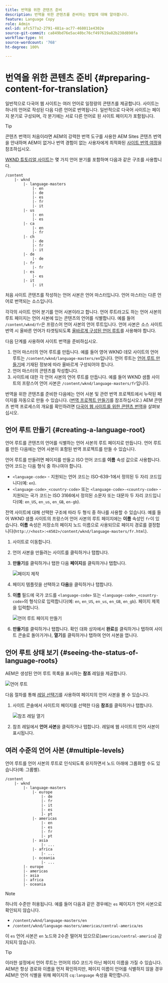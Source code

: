 ```yaml
---
title: 번역을 위한 콘텐츠 준비
description: 번역을 위한 콘텐츠를 준비하는 방법에 대해 알아봅니다.
feature: Language Copy
role: Admin
exl-id: afc577a2-2791-481a-ac77-468011e4302e
source-git-commit: ca849bd76e5ac40bc76cf497619a82b238d898fa
workflow-type: ht
source-wordcount: '768'
ht-degree: 100%

---
```


# 번역을 위한 콘텐츠 준비 {#preparing-content-for-translation}

일반적으로 다국어 웹 사이트는 여러 언어로 일정량의 콘텐츠를 제공합니다. 사이트는 하나의 언어로 작성된 다음 다른 언어로 번역됩니다. 일반적으로 다국어 사이트는 페이지 분기로 구성되며, 각 분기에는 서로 다른 언어로 된 사이트 페이지가 포함됩니다.

>[!TIP]
>
>콘텐츠 번역이 처음이라면 AEM의 강력한 번역 도구를 사용한 AEM Sites 콘텐츠 번역을 안내하며 AEM이 없거나 번역 경험이 없는 사용자에게 최적화된 [사이트 번역 여정](/help/journey-sites/translation/overview.md)을 참조하십시오.

[WKND 튜토리얼 사이트](/help/implementing/developing/introduction/develop-wknd-tutorial.md)는 몇 가지 언어 분기를 포함하며 다음과 같은 구조를 사용합니다.

```text
/content
    |- wknd
        |- language-masters
            |- en
            |- de
            |- es
            |- fr
            |- it
        |- us
            |- en
            |- es
        |- ca
            |- en
            |- fr
        |- ch
            |- de
            |- fr
            |- it
        |- de
            |- de
        |- fr
            |- fr
        |- es
            |- es
        |- it
            |- it
```

처음 사이트 콘텐츠를 작성하는 언어 사본은 언어 마스터입니다. 언어 마스터는 다른 언어로 번역되는 소스입니다.

각각의 사이트 언어 분기를 언어 사본이라고 합니다. 언어 루트라고도 하는 언어 사본의 루트 페이지는 언어 사본에 있는 콘텐츠의 언어를 식별합니다. 예를 들어 `/content/wknd/fr`은 프랑스어 언어 사본의 언어 루트입니다. 언어 사본은 소스 사이트 번역 시 올바른 언어가 타겟팅되도록 [올바르게 구성된 언어 루트](preparation.md#creating-a-language-root)를 사용해야 합니다.

다음 단계를 사용하여 사이트 번역을 준비하십시오.

1. 언어 마스터의 언어 루트를 만듭니다. 예를 들어 영어 WKND 데모 사이트의 언어 루트는 `/content/wknd/language-masters/en`입니다. 언어 루트는 [언어 루트 만들기](preparation.md#creating-a-language-root)에 기재된 정보에 따라 올바르게 구성되어야 합니다.
1. 언어 마스터의 콘텐츠를 작성합니다.
1. 사이트에 대한 각 언어 사본의 언어 루트를 만듭니다. 예를 들어 WKND 샘플 사이트의 프랑스어 언어 사본은 `/content/wknd/language-masters/fr`입니다.

번역을 위한 콘텐츠를 준비한 다음에는 언어 사본 및 관련 번역 프로젝트에서 누락된 페이지를 자동으로 만들 수 있습니다. ([번역 프로젝트 만들기](managing-projects.md)를 참조하십시오.) AEM 콘텐츠 번역 프로세스의 개요를 확인하려면 [다국어 웹 사이트를 위한 콘텐츠 번역](overview.md)을 살펴보십시오.

## 언어 루트 만들기 {#creating-a-language-root}

언어 루트를 콘텐츠의 언어를 식별하는 언어 사본의 루트 페이지로 만듭니다. 언어 루트를 만든 다음에는 언어 사본이 포함된 번역 프로젝트를 만들 수 있습니다.

언어 루트를 만들려면 페이지를 만들고 ISO 언어 코드를 **이름** 속성 값으로 사용합니다. 언어 코드는 다음 형식 중 하나여야 합니다.

* `<language-code>` - 지원되는 언어 코드는 ISO-639-1에서 정의된 두 자리 코드입니다(예: `en`).
* `<language-code>_<country-code>` 또는 `<language-code>-<country-code>` - 지원되는 국가 코드는 ISO 3166에서 정의된 소문자 또는 대문자 두 자리 코드입니다(예: `en_US`, `en_us`, `en_GB`, `en-gb`).

전역 사이트에 대해 선택한 구조에 따라 두 형식 중 하나를 사용할 수 있습니다. 예를 들어 WKND 샘플 사이트의 프랑스어 언어 사본의 루트 페이지에는 **이름** 속성인 `fr`이 있습니다. **이름** 속성은 저장소의 페이지 노드 이름으로 사용되므로 페이지 경로를 결정합니다(`http://<host>:<4502>/content/wknd/language-masters/fr.html`).

1. 사이트로 이동합니다.
1. 언어 사본을 만들려는 사이트를 클릭하거나 탭합니다.
1. **만들기**&#x200B;를 클릭하거나 탭한 다음 **페이지**&#x200B;를 클릭하거나 탭합니다.

   ![페이지 제작](../assets/create-page.png)

1. 페이지 템플릿을 선택하고 **다음**&#x200B;을 클릭하거나 탭합니다.
1. **이름** 필드에 국가 코드를 `<language-code>` 또는 `<language-code>_<country-code>`의 형식으로 입력합니다(예: `en`, `en_US`, `en_us`, `en_GB`, `en_gb`). 페이지 제목을 입력합니다.

   ![언어 루트 페이지 만들기](../assets/create-language-root.png)

1. **만들기**&#x200B;를 클릭하거나 탭합니다. 확인 대화 상자에서 **완료**&#x200B;를 클릭하거나 탭하여 사이트 콘솔로 돌아가거나, **열기**&#x200B;를 클릭하거나 탭하여 언어 사본을 엽니다.

## 언어 루트 상태 보기 {#seeing-the-status-of-language-roots}

AEM은 생성된 언어 루트 목록을 표시하는 **참조** 레일을 제공합니다.

![언어 루트](../assets/language-roots.png)

다음 절차를 통해 [레일 선택기](/help/sites-cloud/authoring/getting-started/basic-handling.md#rail-selector)를 사용하여 페이지의 언어 사본을 볼 수 있습니다.

1. 사이트 콘솔에서 사이트의 페이지를 선택한 다음 **참조**&#x200B;를 클릭하거나 탭합니다.

   ![참조 레일 열기](../assets/opening-references-rail.png)

1. 참조 레일에서 **언어 사본**&#x200B;을 클릭하거나 탭합니다. 레일에 웹 사이트의 언어 사본이 표시됩니다.

## 여러 수준의 언어 사본 {#multiple-levels}

언어 루트를 언어 사본의 루트로 인식되도록 유지하면서 노드 아래에 그룹화할 수도 있습니다(예: 그룹별).

```text
/content
    |- wknd
        |- language-masters
            |- europe
                |- de
                |- fr
                |- it
                |- es
                ]- pt
            |- americas
                |- en
                |- es
                |- fr
                |- pt
            |- asia
                |- ...
            |- africa
                |- ...
            |- oceania
                |- ...
        |- europe
        |- americas
        |- asia
        |- africa
        |- oceania            
```

>[!NOTE]
>
>하나의 수준만 허용됩니다. 예를 들어 다음과 같은 경우에는 `es` 페이지가 언어 사본으로 확인되지 않습니다.
>
>* `/content/wknd/language-masters/en`
>* `/content/wknd/language-masters/americas/central-america/es`
>
> 이 `es` 언어 사본은 `en` 노드와 2수준 떨어져 있으므로(`americas/central-america`) 감지되지 않습니다.

>[!TIP]
>
>이러한 설정에서 언어 루트는 언어의 ISO 코드가 아닌 페이지 이름을 가질 수 있습니다. AEM은 항상 경로와 이름을 먼저 확인하지만, 페이지 이름이 언어를 식별하지 않을 경우 AEM은 언어 식별을 위해 페이지의 `cq:language` 속성을 확인합니다.
